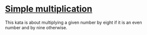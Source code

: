 # [Simple multiplication](https://www.codewars.com/kata/simple-multiplication "https://www.codewars.com/kata/583710ccaa6717322c000105")

This kata is about multiplying a given number by eight if it is an even number and by nine otherwise.